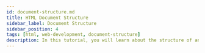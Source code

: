 ```yaml
---
id: document-structure.md
title: HTML Document Structure
sidebar_label: Document Structure
sidebar_position: 4
tags: [html, web-development, document-structure]
description: In this tutorial, you will learn about the structure of an HTML document and how to create a basic HTML document.
---
```


<AdsComponent />

